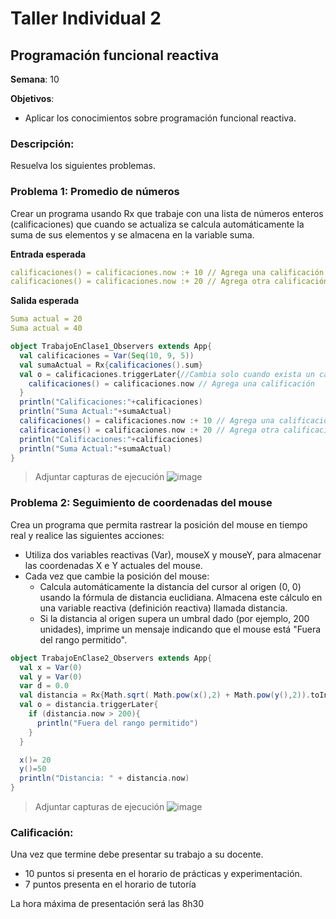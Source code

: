 # Taller Individual  2
## Programación funcional reactiva

**Semana**: 10

**Objetivos**:

- Aplicar los conocimientos sobre programación funcional reactiva.

### Descripción:

Resuelva los siguientes problemas.

### Problema 1: Promedio de números

Crear un programa usando Rx que trabaje con una lista de números enteros (calificaciones) que cuando se actualiza se calcula automáticamente la suma de sus elementos y se almacena en la variable suma.

**Entrada esperada**
```yaml
calificaciones() = calificaciones.now :+ 10 // Agrega una calificación
calificaciones() = calificaciones.now :+ 20 // Agrega otra calificación
```

**Salida esperada**
```yaml
Suma actual = 20
Suma actual = 40
```
```Scala
object TrabajoEnClase1_Observers extends App{
  val calificaciones = Var(Seq(10, 9, 5))
  val sumaActual = Rx{calificaciones().sum}
  val o = calificaciones.triggerLater{//Cambia solo cuando exista un cambio en la variable reactiva
    calificaciones() = calificaciones.now // Agrega una calificación
  }
  println("Calificaciones:"+calificaciones)
  println("Suma Actual:"+sumaActual)
  calificaciones() = calificaciones.now :+ 10 // Agrega una calificación
  calificaciones() = calificaciones.now :+ 20 // Agrega otra calificación
  println("Calificaciones:"+calificaciones)
  println("Suma Actual:"+sumaActual)
}
```
> Adjuntar capturas de ejecución
> ![image](https://github.com/user-attachments/assets/52c02669-a9d5-4bba-a271-40dffc6c211c)


### Problema 2: Seguimiento de coordenadas del mouse
Crea un programa que permita rastrear la posición del mouse en tiempo real y realice las siguientes acciones:

- Utiliza dos variables reactivas (Var), mouseX y mouseY, para almacenar las coordenadas X e Y actuales del mouse.
- Cada vez que cambie la posición del mouse:
  - Calcula automáticamente la distancia del cursor al origen (0, 0) usando la fórmula de distancia euclidiana. Almacena este cálculo en una variable reactiva (definición reactiva) llamada distancia.
  - Si la distancia al origen supera un umbral dado (por ejemplo, 200 unidades), imprime un mensaje indicando que el mouse está "Fuera del rango permitido".
```Scala
object TrabajoEnClase2_Observers extends App{
  val x = Var(0)
  val y = Var(0)
  var d = 0.0
  val distancia = Rx{Math.sqrt( Math.pow(x(),2) + Math.pow(y(),2)).toInt}
  val o = distancia.triggerLater{
    if (distancia.now > 200){
      println("Fuera del rango permitido")
    }
  }

  x()= 20
  y()=50
  println("Distancia: " + distancia.now)
}
```
> Adjuntar capturas de ejecución
> ![image](https://github.com/user-attachments/assets/8a1ffe68-17bf-48ee-bea3-a3fab425cbfb)


### Calificación:

Una vez que termine debe presentar su trabajo a su docente.

- 10 puntos si presenta en el horario de prácticas y experimentación.
- 7 puntos presenta en el horario de tutoría

La hora máxima de presentación será las 8h30
